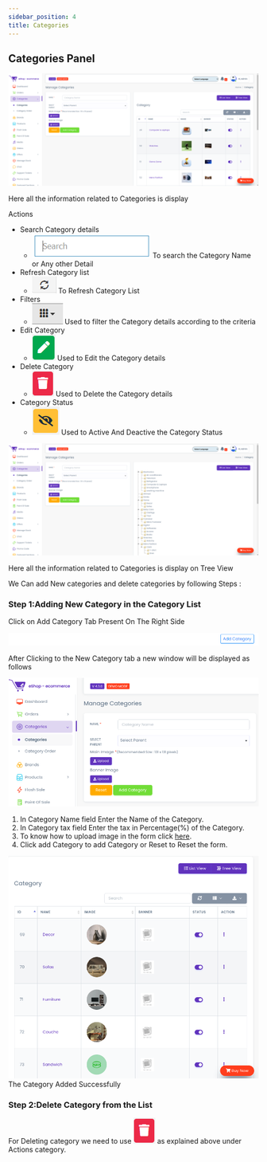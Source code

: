 ```yaml
---
sidebar_position: 4
title: Categories
---
```


## Categories Panel

![Categories Tab](/img/web/categories_tab.jpg)

Here all the information related to Categories is display

Actions

- Search Category details
  - ![Search Tab](/img/web/search_tab.jpg) To search the Category Name or Any other Detail
- Refresh Category list
  - ![Refresh Tab](/img/web/refresh_tab.jpg) To Refresh Category List
- Filters
  - ![Filter Tab](/img/web/filter_tab.jpg) Used to filter the Category details according to the criteria
- Edit Category
  - ![Edit Tab](/img/web/edit_tab.jpg) Used to Edit the Category details
- Delete Category
  - ![Delete Tab](/img/web/delete1_tab.jpg) Used to Delete the Category details
- Category Status
  - ![Status Tab](/img/web/status_tab.jpg) Used to Active And Deactive the Category Status

![Tree View](/img/web/tree_view.jpg)

Here all the information related to Categories is display on Tree View

We Can add New categories and delete categories by following Steps :

### Step 1:Adding New Category in the Category List

Click on Add Category Tab Present On The Right Side

![New Category Tab](/img/web/new_cat_tab.jpg)

After Clicking to the New Category tab a new window will be displayed as follows

![New Category Form](/img/web/new_cat2_tab.jpg)

1.  In Category Name field Enter the Name of the Category.
2.  In Category tax field Enter the tax in Percentage(%) of the Category.
3.  To know how to upload image in the form click [here](#add-image-form).
4.  Click add Category to add Category or Reset to Reset the form.

![Create Category](/img/web/create_cat.jpg)
The Category Added Successfully

### Step 2:Delete Category from the List

For Deleting category we need to use ![Delete Tab](/img/web/delete1_tab.jpg) as explained above under Actions category.
